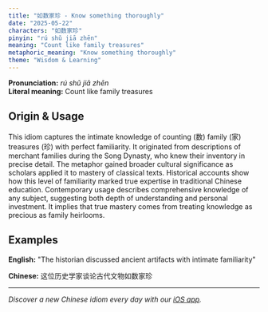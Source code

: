 ```yaml
---
title: "如数家珍 - Know something thoroughly"
date: "2025-05-22"
characters: "如数家珍"
pinyin: "rú shǔ jiā zhēn"
meaning: "Count like family treasures"
metaphoric_meaning: "Know something thoroughly"
theme: "Wisdom & Learning"
---
```


**Pronunciation:** *rú shǔ jiā zhēn*  
**Literal meaning:** Count like family treasures

## Origin & Usage

This idiom captures the intimate knowledge of counting (数) family (家) treasures (珍) with perfect familiarity. It originated from descriptions of merchant families during the Song Dynasty, who knew their inventory in precise detail. The metaphor gained broader cultural significance as scholars applied it to mastery of classical texts. Historical accounts show how this level of familiarity marked true expertise in traditional Chinese education. Contemporary usage describes comprehensive knowledge of any subject, suggesting both depth of understanding and personal investment. It implies that true mastery comes from treating knowledge as precious as family heirlooms.

## Examples

**English:** "The historian discussed ancient artifacts with intimate familiarity"

**Chinese:** 这位历史学家谈论古代文物如数家珍

---

*Discover a new Chinese idiom every day with our [iOS app](https://apps.apple.com/us/app/daily-chinese-idioms/id6670238264).*
